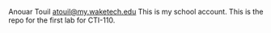 Anouar Touil
atouil@my.waketech.edu
This is my school account.
This is the repo for the first lab for CTI-110.